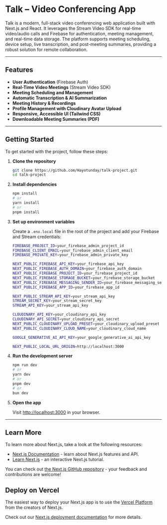 # Talk – Video Conferencing App

Talk is a modern, full-stack video conferencing web application built with Next.js and React. It leverages the Stream Video SDK for real-time video/audio calls and Firebase for authentication, meeting management, and real-time data storage. The platform supports meeting scheduling, device setup, live transcription, and post-meeting summaries, providing a robust solution for remote collaboration.

---

## Features

- **User Authentication** (Firebase Auth)
- **Real-Time Video Meetings** (Stream Video SDK)
- **Meeting Scheduling and Management**
- **Automatic Transcription & AI Summarization**
- **Meeting History & Recordings**
- **Profile Management with Cloudinary Avatar Upload**
- **Responsive, Accessible UI (Tailwind CSS)**
- **Downloadable Meeting Summaries (PDF)**

---

## Getting Started

To get started with the project, follow these steps:

1. **Clone the repository**

   ```bash
   git clone https://github.com/Hayotunday/talk-project.git
   cd talk-project
   ```

2. **Install dependencies**

   ```bash
   npm install
   # or
   yarn install
   # or
   pnpm install
   ```

3. **Set up environment variables**

   Create a `.env.local` file in the root of the project and add your Firebase and Stream credentials:

   ```bash
   FIREBASE_PROJECT_ID=your_firebase_admin_project_id
   FIREBASE_CLIENT_EMAIL=your_firebase_admin_client_email
   FIREBASE_PRIVATE_KEY=your_firebase_admin_private_key

   NEXT_PUBLIC_FIREBASE_API_KEY=your_firebase_api_key
   NEXT_PUBLIC_FIREBASE_AUTH_DOMAIN=your_firebase_auth_domain
   NEXT_PUBLIC_FIREBASE_PROJECT_ID=your_firebase_project_id
   NEXT_PUBLIC_FIREBASE_STORAGE_BUCKET=your_firebase_storage_bucket
   NEXT_PUBLIC_FIREBASE_MESSAGING_SENDER_ID=your_firebase_messaging_sender_id
   NEXT_PUBLIC_FIREBASE_APP_ID=your_firebase_app_id

   NEXT_PUBLIC_STREAM_API_KEY=your_stream_api_key
   STREAM_SECRET_KEY=your_stream_secret_key
   STREAM_API_KEY=your_stream_api_key

   CLOUDINARY_API_KEY=your_cloudinary_api_key
   CLOUDINARY_API_SECRET=your_cloudinary_api_secret
   NEXT_PUBLIC_CLOUDINARY_UPLOAD_PRESET=your_cloudinary_upload_preset
   NEXT_PUBLIC_CLOUDINARY_CLOUD_NAME=your_cloudinary_cloud_name

   GOOGLE_GENERATIVE_AI_API_KEY=your_google_generative_ai_api_key

   NEXT_PUBLIC_LOCAL_URL_ORIGIN=http://localhost:3000
   ```

4. **Run the development server**

   ```bash
   npm run dev
   # or
   yarn dev
   # or
   pnpm dev
   # or
   bun dev
   ```

5. **Open the app**

   Visit [http://localhost:3000](http://localhost:3000) in your browser.

---

## Learn More

To learn more about Next.js, take a look at the following resources:

- [Next.js Documentation](https://nextjs.org/docs) - learn about Next.js features and API.
- [Learn Next.js](https://nextjs.org/learn) - an interactive Next.js tutorial.

You can check out [the Next.js GitHub repository](https://github.com/vercel/next.js) - your feedback and contributions are welcome!

## Deploy on Vercel

The easiest way to deploy your Next.js app is to use the [Vercel Platform](https://vercel.com/new?utm_medium=default-template&filter=next.js&utm_source=create-next-app&utm_campaign=create-next-app-readme) from the creators of Next.js.

Check out our [Next.js deployment documentation](https://nextjs.org/docs/app/building-your-application/deploying) for more details.
